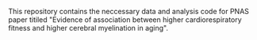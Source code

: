 This repository contains the neccessary data and analysis code for PNAS paper titiled "Evidence of association between higher cardiorespiratory fitness and higher cerebral myelination in aging".

